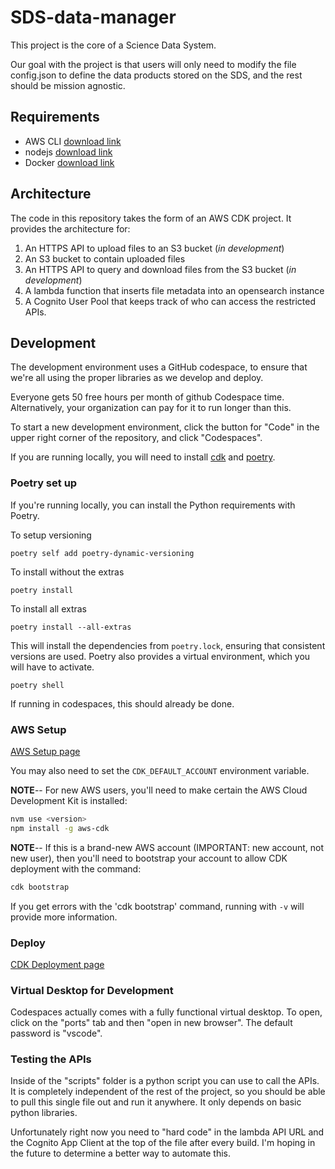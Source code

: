 # SDS-data-manager

This project is the core of a Science Data System.

Our goal with the project is that users will only need to modify the file config.json to define the data products stored on the SDS, and the rest should be mission agnostic.

## Requirements
- AWS CLI [download link](https://docs.aws.amazon.com/cli/latest/userguide/getting-started-install.html)
- nodejs [download link](https://nodejs.org/en/download/)
- Docker [download link](https://docs.docker.com/get-docker/)

## Architecture

The code in this repository takes the form of an AWS CDK project. It provides the architecture for:

1. An HTTPS API to upload files to an S3 bucket (*in development*)
2. An S3 bucket to contain uploaded files
3. An HTTPS API to query and download files from the S3 bucket (*in development*)
4. A lambda function that inserts file metadata into an opensearch instance
5. A Cognito User Pool that keeps track of who can access the restricted APIs.

## Development

The development environment uses a GitHub codespace, to ensure that we're all using the proper libraries as we develop and deploy.

Everyone gets 50 free hours per month of github Codespace time.  Alternatively, your organization can pay for it to run longer than this.

To start a new development environment, click the button for "Code" in the upper right corner of the repository, and click "Codespaces".

If you are running locally, you will need to install [cdk](https://docs.aws.amazon.com/cdk/v2/guide/getting_started.html) and [poetry](https://python-poetry.org/docs/#installation).

### Poetry set up
If you're running locally, you can install the Python requirements with Poetry.

To setup versioning

```
poetry self add poetry-dynamic-versioning
```

To install without the extras

```
poetry install
```

To install all extras

```
poetry install --all-extras
```

This will install the dependencies from `poetry.lock`, ensuring that consistent versions are used. Poetry also provides a virtual environment, which you will have to activate.

```
poetry shell
```

If running in codespaces, this should already be done.


### AWS Setup

[AWS Setup page](https://sds-data-manager.readthedocs.io/en/latest/cdk/aws-setup.html)

You may also need to set the `CDK_DEFAULT_ACCOUNT` environment variable.

**NOTE**-- For new AWS users, you'll need to make certain the AWS Cloud Development Kit is installed:


```bash
nvm use <version>
npm install -g aws-cdk
```

**NOTE**-- If this is a brand-new AWS account (IMPORTANT: new account, not new user), then you'll need to bootstrap your account to allow CDK deployment with the command:

```bash
cdk bootstrap
```

If you get errors with the 'cdk bootstrap' command, running with `-v` will provide more information.

### Deploy

[CDK Deployment page](https://sds-data-manager.readthedocs.io/en/latest/cdk/cdk-deployment.html)

### Virtual Desktop for Development

Codespaces actually comes with a fully functional virtual desktop.  To open, click on the "ports" tab and then "open in new browser". The default password is "vscode".

### Testing the APIs

Inside of the "scripts" folder is a python script you can use to call the APIs.  It is completely independent of the rest of the project, so you should be able to pull this single file out and run it anywhere.  It only depends on basic python libraries.

Unfortunately right now you need to "hard code" in the lambda API URL and the Cognito App Client at the top of the file after every build.  I'm hoping in the future to determine a better way to automate this.
